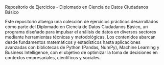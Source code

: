 Repositorio de Ejercicios - Diplomado en Ciencia de Datos Ciudadanos Básico

Este repositorio alberga una colección de ejercicios prácticos desarrollados como parte del Diplomado en Ciencia de Datos Ciudadanos Básico, un programa diseñado para impulsar el análisis de datos en diversos sectores mediante herramientas técnicas y metodológicas. Los contenidos abarcan desde fundamentos matemáticos y estadísticos hasta aplicaciones avanzadas con bibliotecas de Python (Pandas, NumPy), Machine Learning y Business Intelligence, con el objetivo de optimizar la toma de decisiones en contextos empresariales, científicos y sociales.
